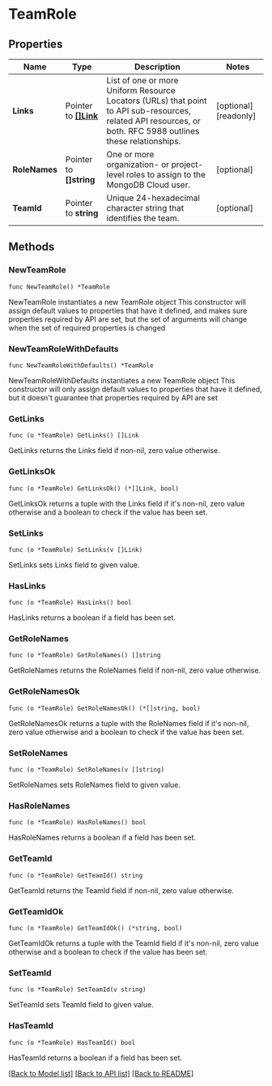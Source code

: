# TeamRole

## Properties

Name | Type | Description | Notes
------------ | ------------- | ------------- | -------------
**Links** | Pointer to [**[]Link**](Link.md) | List of one or more Uniform Resource Locators (URLs) that point to API sub-resources, related API resources, or both. RFC 5988 outlines these relationships. | [optional] [readonly] 
**RoleNames** | Pointer to **[]string** | One or more organization- or project-level roles to assign to the MongoDB Cloud user. | [optional] 
**TeamId** | Pointer to **string** | Unique 24-hexadecimal character string that identifies the team. | [optional] 

## Methods

### NewTeamRole

`func NewTeamRole() *TeamRole`

NewTeamRole instantiates a new TeamRole object
This constructor will assign default values to properties that have it defined,
and makes sure properties required by API are set, but the set of arguments
will change when the set of required properties is changed

### NewTeamRoleWithDefaults

`func NewTeamRoleWithDefaults() *TeamRole`

NewTeamRoleWithDefaults instantiates a new TeamRole object
This constructor will only assign default values to properties that have it defined,
but it doesn't guarantee that properties required by API are set

### GetLinks

`func (o *TeamRole) GetLinks() []Link`

GetLinks returns the Links field if non-nil, zero value otherwise.

### GetLinksOk

`func (o *TeamRole) GetLinksOk() (*[]Link, bool)`

GetLinksOk returns a tuple with the Links field if it's non-nil, zero value otherwise
and a boolean to check if the value has been set.

### SetLinks

`func (o *TeamRole) SetLinks(v []Link)`

SetLinks sets Links field to given value.

### HasLinks

`func (o *TeamRole) HasLinks() bool`

HasLinks returns a boolean if a field has been set.
### GetRoleNames

`func (o *TeamRole) GetRoleNames() []string`

GetRoleNames returns the RoleNames field if non-nil, zero value otherwise.

### GetRoleNamesOk

`func (o *TeamRole) GetRoleNamesOk() (*[]string, bool)`

GetRoleNamesOk returns a tuple with the RoleNames field if it's non-nil, zero value otherwise
and a boolean to check if the value has been set.

### SetRoleNames

`func (o *TeamRole) SetRoleNames(v []string)`

SetRoleNames sets RoleNames field to given value.

### HasRoleNames

`func (o *TeamRole) HasRoleNames() bool`

HasRoleNames returns a boolean if a field has been set.
### GetTeamId

`func (o *TeamRole) GetTeamId() string`

GetTeamId returns the TeamId field if non-nil, zero value otherwise.

### GetTeamIdOk

`func (o *TeamRole) GetTeamIdOk() (*string, bool)`

GetTeamIdOk returns a tuple with the TeamId field if it's non-nil, zero value otherwise
and a boolean to check if the value has been set.

### SetTeamId

`func (o *TeamRole) SetTeamId(v string)`

SetTeamId sets TeamId field to given value.

### HasTeamId

`func (o *TeamRole) HasTeamId() bool`

HasTeamId returns a boolean if a field has been set.

[[Back to Model list]](../README.md#documentation-for-models) [[Back to API list]](../README.md#documentation-for-api-endpoints) [[Back to README]](../README.md)


